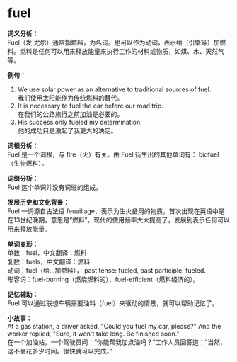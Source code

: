# fuel

**词义分析：**  
Fuel（发'尤尔）通常指燃料，为名词。也可以作为动词，表示给（引擎等）加燃料。燃料是任何可以用来释放能量来执行工作的材料或物质，如煤、木、天然气等。

  

**例句：**

  

1.  We use solar power as an alternative to traditional sources of fuel.  
    我们使用太阳能作为传统燃料的替代。
2.  It is necessary to fuel the car before our road trip.  
    在我们的公路旅行之前加油是必要的。
3.  His success only fueled my determination.  
    他的成功只是激起了我更大的决定。

  

**词根分析：**  
Fuel 是一个词根，与 fire（火）有关。由 Fuel 衍生出的其他单词有： biofuel（生物燃料）。

  

**词缀分析：**  
Fuel 这个单词并没有词缀的组成。

  

**发展历史和文化背景：**  
Fuel 一词源自古法语 feuaillage，表示为生火备用的物质，首次出现在英语中是在13世纪晚期，意思是“燃料”。现代的使用频率大大提高了，发展到表示任何可以用来释放能量。

  

**单词变形：**  
单数：fuel，中文翻译：燃料  
复数：fuels，中文翻译：燃料  
动词：fuel（给...加燃料）， past tense: fueled, past participle: fueled.  
形容词：fuel-burning（燃烧燃料的），fuel-efficient（燃料经济的）。

  

**记忆辅助：**  
Fuel 可以通过联想车辆需要油料（fuel）来驱动的情景，就可以帮助记忆了。

  

**小故事：**  
At a gas station, a driver asked, "Could you fuel my car, please?" And the worker replied, "Sure, it won't take long. Be finished soon."  
在一个加油站，一个驾驶员问：“你能帮我加点油吗？”工作人员回答道：“当然，这不会花多少时间。很快就可以完成。”
